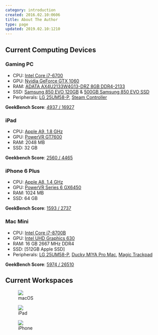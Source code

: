 ```yaml
---
category: introduction
created: 2016.02.10:0606
title: About The Author
type: page
updated: 2019.02.10:1210
---
```


## Current Computing Devices

### Gaming PC

- CPU: [Intel Core i7-6700](http://ark.intel.com/products/88196/Intel-Core-i7-6700-Processor-8M-Cache-up-to-4_00-GHz)
- GPU: [Nvidia GeForce GTX 1060](https://www.nvidia.com/en-us/geforce/products/10series/geforce-gtx-1060/)
- RAM: [ADATA AX4U2133W4G13-DRZ 8GB DDR4-2133](http://www.adata.com/en/xpg-dram/orderinfo/305)
- SSD: [Samsung 850 EVO 120GB](http://www.samsung.com/us/computing/memory-storage/solid-state-drives/ssd-850-evo-2-5-sata-iii-120gb-mz-75e120b-am/) & [500GB Samsung 850 EVO SSD](http://www.samsung.com/us/computing/memory-storage/solid-state-drives/ssd-850-evo-2-5-sata-iii-500gb-mz-75e500b-am/)
- Peripherals: [LG 25UM58-P](http://www.lg.com/us/monitors/lg-25UM58-P-ultrawide-monitor), [Steam Controller](http://store.steampowered.com/app/353370/)

**GeekBench Score**: [4937 / 16927](https://browser.geekbench.com/v4/cpu/12004240)

### iPad

- CPU: [Apple A9, 1.8 GHz](https://en.wikipedia.org/wiki/Apple_A9)
- GPU: [PowerVR GT7600](https://en.wikipedia.org/wiki/PowerVR#Series7XT_.28Rogue.29)
- RAM: 2048 MB
- SSD: 32 GB

**Geekbench Score**: [2560 / 4465](https://browser.geekbench.com/v4/cpu/12003927)

### iPhone 6 Plus

- CPU: [Apple A8, 1.4 GHz](https://en.wikipedia.org/wiki/Apple_A8)
- GPU: [PowerVR Series 6 GX6450](https://en.wikipedia.org/wiki/PowerVR#Series6XT_.28Rogue.29)
- RAM: 1024 MB
- SSD: 64 GB

**GeekBench Score**: [1593 / 2737](https://browser.geekbench.com/v4/cpu/12003949)

### Mac Mini

- CPU: [Intel Core i7-8700B](https://ark.intel.com/products/134905/Intel-Core-i7-8700B-Processor-12M-Cache-up-to-4-60-GHz-)
- GPU: [Intel UHD Graphics 630](https://en.wikipedia.org/wiki/Intel_Graphics_Technology#Kaby_Lake_Refresh_/_Coffee_Lake)
- RAM: 16 GB 2667 MHz DDR4
- SSD: [512GB Apple SSD]
- Peripherals: [LG 25UM58-P](http://www.lg.com/us/monitors/lg-25UM58-P-ultrawide-monitor), [Ducky MIYA Pro Mac](https://mechanicalkeyboards.com/shop/index.php?l=product_detail&p=4285), [Magic Trackpad](https://en.wikipedia.org/wiki/Magic_Trackpad)

**GeekBench Score**: [5974 / 26510](https://browser.geekbench.com/v4/cpu/12004493)

## Current Workspaces

<figure>
	<img src='/images/about-the-author_macos.jpg'>
	<figcaption>macOS</figcaption>
</figure>

<figure>
	<img src='/images/about-the-author_ipad.jpg'>
	<figcaption>iPad</figcaption>
</figure>

<figure class='half'>
	<img src='/images/about-the-author_iphone.jpg'>
	<figcaption>iPhone</figcaption>
</figure>
